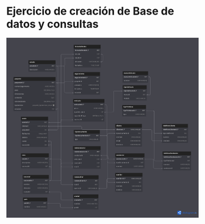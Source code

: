 <p align="center">
  <h1>Ejercicio de creación de Base de datos y consultas</h1>
</p>

<p style="text-align:center;">
    <img src="./gestionLogisticaDB.png" />
</p>